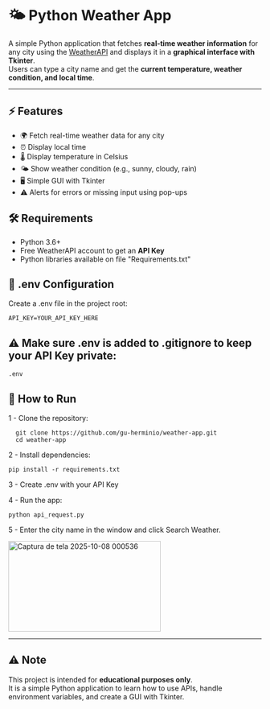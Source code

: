 # 🌤️ Python Weather App

A simple Python application that fetches **real-time weather information** for any city using the [WeatherAPI](https://www.weatherapi.com/) and displays it in a **graphical interface with Tkinter**.  
Users can type a city name and get the **current temperature, weather condition, and local time**.

---

## ⚡ Features

- 🌍 Fetch real-time weather data for any city  
- ⏰ Display local time  
- 🌡️ Display temperature in Celsius  
- 🌤️ Show weather condition (e.g., sunny, cloudy, rain)  
- 🖥️ Simple GUI with Tkinter  
- ⚠️ Alerts for errors or missing input using pop-ups

## 🛠️ Requirements

- Python 3.6+  
- Free WeatherAPI account to get an **API Key**  
- Python libraries available on file "Requirements.txt"
  
## 🔑 .env Configuration
Create a .env file in the project root:
```
API_KEY=YOUR_API_KEY_HERE
```
## ⚠️ Make sure .env is added to .gitignore to keep your API Key private:

```
.env
```
## 🚀 How to Run

1 - Clone the repository:

```
  git clone https://github.com/gu-herminio/weather-app.git
  cd weather-app
```
2 - Install dependencies:
```
pip install -r requirements.txt

```
3 - Create .env with your API Key

4 - Run the app:
```
python api_request.py
```

5 - Enter the city name in the window and click Search Weather.

<img width="303" height="180" alt="Captura de tela 2025-10-08 000536" src="https://github.com/user-attachments/assets/2504eb33-ff1c-4b96-b48c-e85c664fa305" />

---

## ⚠️ Note

This project is intended for **educational purposes only**.  
It is a simple Python application to learn how to use APIs, handle environment variables, and create a GUI with Tkinter.
